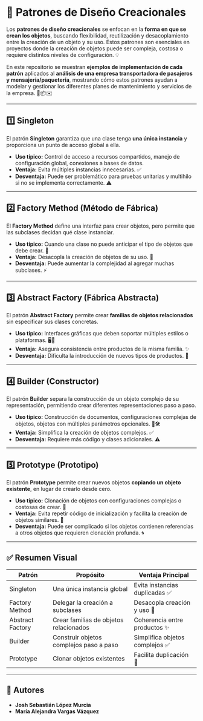 # 🚀 Patrones de Diseño Creacionales

Los **patrones de diseño creacionales** se enfocan en la **forma en que se crean los objetos**, buscando flexibilidad, reutilización y desacoplamiento entre la creación de un objeto y su uso. Estos patrones son esenciales en proyectos donde la creación de objetos puede ser compleja, costosa o requiere distintos niveles de configuración. 💡

En este repositorio se muestran **ejemplos de implementación de cada patrón** aplicados al **análisis de una empresa transportadora de pasajeros y mensajería/paquetería**, mostrando cómo estos patrones ayudan a modelar y gestionar los diferentes planes de mantenimiento y servicios de la empresa. 🚌📦✉️

---

## 1️⃣ Singleton
El patrón **Singleton** garantiza que una clase tenga **una única instancia** y proporciona un punto de acceso global a ella.  
- **Uso típico:** Control de acceso a recursos compartidos, manejo de configuración global, conexiones a bases de datos.  
- **Ventaja:** Evita múltiples instancias innecesarias. ✅  
- **Desventaja:** Puede ser problemático para pruebas unitarias y multihilo si no se implementa correctamente. ⚠️  

---

## 2️⃣ Factory Method (Método de Fábrica)
El **Factory Method** define una interfaz para crear objetos, pero permite que las subclases decidan qué clase instanciar.  
- **Uso típico:** Cuando una clase no puede anticipar el tipo de objetos que debe crear. 🎯  
- **Ventaja:** Desacopla la creación de objetos de su uso. 🔄  
- **Desventaja:** Puede aumentar la complejidad al agregar muchas subclases. ⚡  

---

## 3️⃣ Abstract Factory (Fábrica Abstracta)
El patrón **Abstract Factory** permite crear **familias de objetos relacionados** sin especificar sus clases concretas.  
- **Uso típico:** Interfaces gráficas que deben soportar múltiples estilos o plataformas. 🖥️📱  
- **Ventaja:** Asegura consistencia entre productos de la misma familia. ✨  
- **Desventaja:** Dificulta la introducción de nuevos tipos de productos. 🧩  

---

## 4️⃣ Builder (Constructor)
El patrón **Builder** separa la construcción de un objeto complejo de su representación, permitiendo crear diferentes representaciones paso a paso.  
- **Uso típico:** Construcción de documentos, configuraciones complejas de objetos, objetos con múltiples parámetros opcionales. 📄🛠️  
- **Ventaja:** Simplifica la creación de objetos complejos. ✅  
- **Desventaja:** Requiere más código y clases adicionales. ⚠️  

---

## 5️⃣ Prototype (Prototipo)
El patrón **Prototype** permite crear nuevos objetos **copiando un objeto existente**, en lugar de crearlo desde cero.  
- **Uso típico:** Clonación de objetos con configuraciones complejas o costosas de crear. 🧬  
- **Ventaja:** Evita repetir código de inicialización y facilita la creación de objetos similares. 🔄  
- **Desventaja:** Puede ser complicado si los objetos contienen referencias a otros objetos que requieren clonación profunda. 🌀  

---

## ✅ Resumen Visual

| Patrón           | Propósito                                 | Ventaja Principal             |
|-----------------|-------------------------------------------|------------------------------|
| Singleton        | Una única instancia global                 | Evita instancias duplicadas ✅ |
| Factory Method   | Delegar la creación a subclases           | Desacopla creación y uso 🔄   |
| Abstract Factory | Crear familias de objetos relacionados    | Coherencia entre productos ✨ |
| Builder          | Construir objetos complejos paso a paso   | Simplifica objetos complejos ✅|
| Prototype        | Clonar objetos existentes                 | Facilita duplicación 🔄       |

---

## 👥 Autores

- **Josh Sebastián López Murcia**  
- **María Alejandra Vargas Vázquez**
